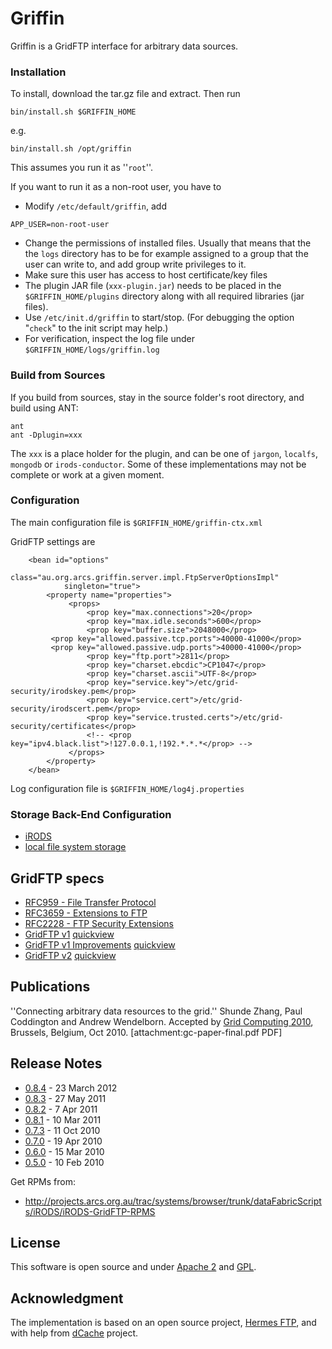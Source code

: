# Griffin #

Griffin is a GridFTP interface for arbitrary data sources.

### Installation ###

To install, download the tar.gz file and extract. Then run
```
bin/install.sh $GRIFFIN_HOME
```
e.g.
```
bin/install.sh /opt/griffin
```
This assumes you run it as ''`root`''.

If you want to run it as a non-root user, you have to
  * Modify `/etc/default/griffin`, add
```
APP_USER=non-root-user
```
  * Change the permissions of installed files. Usually that means that the the `logs` directory has to be for example assigned to a group that the user can write to, and add group write privileges to it.
  * Make sure this user has access to host certificate/key files
  * The plugin JAR file (`xxx-plugin.jar`) needs to be placed in the `$GRIFFIN_HOME/plugins` directory along with all required libraries (jar files).
  * Use `/etc/init.d/griffin` to start/stop. (For debugging the option "`check`" to the init script may help.)
  * For verification, inspect the log file under `$GRIFFIN_HOME/logs/griffin.log`

### Build from Sources ###
If you build from sources, stay in the source folder's root directory, and build using ANT:

```
ant
ant -Dplugin=xxx
```

The `xxx` is a place holder for the plugin, and can be one of `jargon`, `localfs`, `mongodb` or `irods-conductor`. Some of these implementations may not be complete or work at a given moment.

### Configuration ###
The main configuration file is `$GRIFFIN_HOME/griffin-ctx.xml`

GridFTP settings are
```
    <bean id="options"
            class="au.org.arcs.griffin.server.impl.FtpServerOptionsImpl"
            singleton="true">
        <property name="properties">
             <props>
                 <prop key="max.connections">20</prop>
                 <prop key="max.idle.seconds">600</prop>
                 <prop key="buffer.size">2048000</prop>
 		 <prop key="allowed.passive.tcp.ports">40000-41000</prop>
		 <prop key="allowed.passive.udp.ports">40000-41000</prop>
                 <prop key="ftp.port">2811</prop>
                 <prop key="charset.ebcdic">CP1047</prop>
                 <prop key="charset.ascii">UTF-8</prop>
                 <prop key="service.key">/etc/grid-security/irodskey.pem</prop>
                 <prop key="service.cert">/etc/grid-security/irodscert.pem</prop>
                 <prop key="service.trusted.certs">/etc/grid-security/certificates</prop>
                 <!-- <prop key="ipv4.black.list">!127.0.0.1,!192.*.*.*</prop> -->
             </props>
        </property>
    </bean>
```
Log configuration file is `$GRIFFIN_HOME/log4j.properties`

### Storage Back-End Configuration ###
  * [iRODS](IrodsConfiguration.md)
  * [local file system storage](LocalFilesystemConfiguration.md)

## GridFTP specs ##
  * [RFC959 - File Transfer Protocol](http://www.faqs.org/rfcs/rfc959.html)
  * [RFC3659 - Extensions to FTP](http://www.faqs.org/rfcs/rfc3659.html)
  * [RFC2228 - FTP Security Extensions](http://www.faqs.org/rfcs/rfc2228.html)
  * [GridFTP v1](http://www.ogf.org/documents/GFD.20.pdf) [quickview](http://docs.google.com/viewer?a=v&q=cache:oxVo41XI660J:www.ogf.org/documents/GFD.21.pdf+gridftp+Performance+Markers&hl=en&gl=au&sig=AHIEtbQeEFuNYVHXP-b9IkeOziDfQ0mlDA)
  * [GridFTP v1 Improvements](http://www.ogf.org/documents/GFD.21.pdf) [quickview](http://www.google.com.au/url?q=http://docs.google.com/viewer%3Fa%3Dv%26q%3Dcache:oxVo41XI660J:www.ogf.org/documents/GFD.21.pdf%2Bgfd%2B21%26hl%3Den%26gl%3Dau%26sig%3DAHIEtbRC9UUkoSpa0d_DxjGL6ThQiZ-dNQ&ei=xlNyS729GcqTkAXtxOHvCQ&sa=X&oi=gview&resnum=1&ct=other&ved=0CAgQxQEwAA&usg=AFQjCNGHwdOaXsIO15SMJInKCIhAfzxCfA)
  * [GridFTP v2](http://www.ogf.org/documents/GFD.47.pdf) [quickview](http://docs.google.com/viewer?a=v&q=cache:LzBdnyjzvWQJ:www.ogf.org/documents/GFD.47.pdf+gridftp+spec&hl=en&gl=au&pid=bl&srcid=ADGEEShqw2iOgSVS4ltp86lZh0kh2qFynX6WV3QN9JziijYiC0ORVll6-AMx1i1Pj5Ep3QEG-GXTsU6atDmiAFNsmzeKQD90ohTQgNLlEx_SX_29aUcd_yAiRZCr0zNpXzYPvQgKqPP6&sig=AHIEtbQRyI5qCiomdMKRyrfxXiDzxqfz-w)

## Publications ##

''Connecting arbitrary data resources to the grid.'' Shunde Zhang, Paul Coddington and Andrew Wendelborn. Accepted by [Grid Computing 2010](http://www.grid2010.org), Brussels, Belgium, Oct 2010. [attachment:gc-paper-final.pdf PDF]

## Release Notes ##

  * [0.8.4](ReleaseNotes08x.md) -  23 March 2012
  * [0.8.3](ReleaseNotes08x.md) -  27 May 2011
  * [0.8.2](ReleaseNotes08x.md) -  7 Apr 2011
  * [0.8.1](ReleaseNotes08x.md) - 10 Mar 2011
  * [0.7.3](ReleaseNotes07x.md) - 11 Oct 2010
  * [0.7.0](ReleaseNotes07x.md) - 19 Apr 2010
  * [0.6.0](ReleaseNotes06x.md) - 15 Mar 2010
  * [0.5.0](ReleaseNotes05x.md) - 10 Feb 2010

Get RPMs from:

  * http://projects.arcs.org.au/trac/systems/browser/trunk/dataFabricScripts/iRODS/iRODS-GridFTP-RPMS

## License ##

This software is open source and under [Apache 2](http://www.apache.org/licenses/LICENSE-2.0.html) and [GPL](http://www.gnu.org/licenses/gpl.html).

## Acknowledgment ##

The implementation is based on an open source project, [Hermes FTP](http://sourceforge.net/projects/hermesftp/), and with help from [dCache](http://www.dcache.org) project.